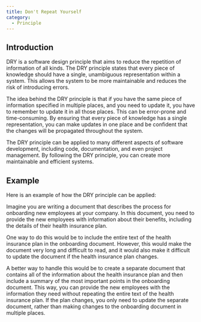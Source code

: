 ```yaml
---
title: Don't Repeat Yourself
category:
  - Principle
---
```


## Introduction

DRY is a software design principle that aims to reduce the repetition of information of all kinds. The DRY principle states that every piece of knowledge should have a single, unambiguous representation within a system. This allows the system to be more maintainable and reduces the risk of introducing errors.

The idea behind the DRY principle is that if you have the same piece of information specified in multiple places, and you need to update it, you have to remember to update it in all those places. This can be error-prone and time-consuming. By ensuring that every piece of knowledge has a single representation, you can make updates in one place and be confident that the changes will be propagated throughout the system.

The DRY principle can be applied to many different aspects of software development, including code, documentation, and even project management. By following the DRY principle, you can create more maintainable and efficient systems.

## Example

Here is an example of how the DRY principle can be applied:

Imagine you are writing a document that describes the process for onboarding new employees at your company. In this document, you need to provide the new employees with information about their benefits, including the details of their health insurance plan.

One way to do this would be to include the entire text of the health insurance plan in the onboarding document. However, this would make the document very long and difficult to read, and it would also make it difficult to update the document if the health insurance plan changes.

A better way to handle this would be to create a separate document that contains all of the information about the health insurance plan and then include a summary of the most important points in the onboarding document. This way, you can provide the new employees with the information they need without repeating the entire text of the health insurance plan. If the plan changes, you only need to update the separate document, rather than making changes to the onboarding document in multiple places.
